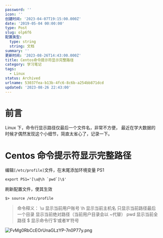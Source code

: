 ```yaml
---
password: ''
icon: ''
创建时间: '2023-04-07T19:15:00.000Z'
date: '2019-05-04 00:00:00'
type: Post
slug: olp6f6
配置类型:
  type: string
  string: 文档
summary: ''
更新时间: '2023-08-26T14:43:00.000Z'
title: Centos命令提示符显示完整路径
category: 学习笔记
tags:
  - Linux
status: Archived
urlname: 53037fea-b13b-4fc6-8c6b-a254bb871dcd
updated: '2023-08-26 22:43:00'
---
```


# 前言


Linux 下，命令行显示路径仅最后一个文件名，非常不方便， 最近在学大数据的时候才偶然发现这个小细节，简直太省心了，记录一下。


# Centos 命令提示符显示完整路径


编辑`[/etc/profile]`文件，在末尾添加环境变量 PS1


```text
export PS1='[\u@\h `pwd`]\$'
```


刷新配置文件，使其生效


```text
$> source /etc/profile
```


> 命令释义： \u 显示当前用户账号 \h 显示当前主机名 只显示当前路径最后一个目录 显示当前绝对路径（当前用户目录会以 ~代替） pwd 显示当前全路径 $ 显示命令行’$‘或者’#’符号


![FvMg0RbCcEOrUnaGLzYP-7n0P77y.png](https://image.1874.cool/1874-blog-images/d703f084edb6c651bf916d71947e03f5.png)

